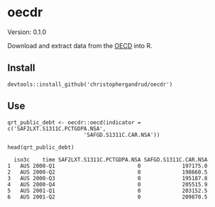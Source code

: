 # oecdr

Version: 0.1.0

Download and extract data from the [OECD](https://stats.oecd.org) into R.

## Install

```{S}
devtools::install_github('christophergandrud/oecdr')
```

## Use

```{S}
qrt_public_debt <- oecdr::oecd(indicator = c('SAF2LXT.S1311C.PCTGDPA.NSA',
                        'SAFGD.S1311C.CAR.NSA'))

head(qrt_public_debt)

  iso3c    time SAF2LXT.S1311C.PCTGDPA.NSA SAFGD.S1311C.CAR.NSA
1   AUS 2000-Q1                          0             197175.0
2   AUS 2000-Q2                          0             198660.5
3   AUS 2000-Q3                          0             195187.8
4   AUS 2000-Q4                          0             205515.9
5   AUS 2001-Q1                          0             203152.5
6   AUS 2001-Q2                          0             209870.5
```
